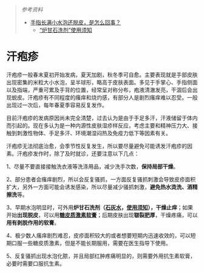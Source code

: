 > *参考资料*
>
> - [手指长满小水泡还脱皮，是怎么回事？](https://wsjkw.sh.gov.cn/jthl/20200521/a5fa5b9e341f41c4b5b98b38feb85f03.html)
>   - [“炉甘石洗剂”使用须知](https://wsjkw.sh.gov.cn/jtyx/20220225/c6f97702ebee4cff9d3c3948cf5f4d8a.html)

# 汗疱疹

汗疱疹一般春末夏初开始发病，夏天加剧，秋冬季可自愈。主要表现就是手部皮肤出现密集的米粒大小水泡，呈半球形，略高于皮肤表面。多见于手掌心、手指侧面以及指端，严重可累及手背的位置，经常呈对称分布，疱液清澈发亮，干涸后会出现蜕皮。汗疱疹有不同程度的瘙痒和烧灼感，有部分人是剧烈瘙痒难以忍受。一般出现过一次后，每年春夏季容易反复发作。

目前汗疱疹的发病原因尚未完全清楚，过去认为是由于手足多汗，汗液储留于体内而引起的。现在多认为是一种内源性皮肤湿疹样反应，考虑主要和精神压力大、接触到刺激性物体、手足多汗、环境潮湿闷热及免疫力低下等因素有关。

汗疱疹无法彻底治愈，会季节性反复发生，所以要尽量避免可能诱发汗疱疹的因素。汗疱疹发作时，除了及时就诊，还要注意以下几点：

1、尽量不要直接接触洗衣液等洗涤用品，减少洗手次数，**保持局部干燥**。

2、部分患者会瘙痒剧烈，所以会反复骚抓，一方面反复骚抓刺激会导致皮疹面积扩大，另外一方面可能会诱发感染，所以尽量减少骚抓刺激，**避免热水烫洗、酒精擦洗**等。

3、早期水泡明显时，可外用**炉甘石洗剂（[石灰水](https://detail.tmall.com/item.htm?spm=a230r.1.14.3.397319b9uMHV2B&id=539379908986&ns=1&abbucket=0)，[使用须知](https://wsjkw.sh.gov.cn/jtyx/20220225/c6f97702ebee4cff9d3c3948cf5f4d8a.html)），干燥止痒**；如果开始**出现脱皮**，可以用[**糖皮质激素软膏**](https://s.taobao.com/search?q=%E7%B3%96%E7%9A%AE%E8%B4%A8%E6%BF%80%E7%B4%A0%E8%BD%AF%E8%86%8F&imgfile=&js=1&stats_click=search_radio_all%3A1&initiative_id=staobaoz_20220414&ie=utf8)；后期皮肤出现**皲裂肥厚**，干燥疼痛，可以**用有剥脱作用的软膏**。

4、极少数人瘙痒剧烈难忍，皮疹面积较大的或者想要短期内迅速收效的，可以短期口服一些糖皮质激素，但是不能长期服用，需要在医生指导下使用。

5、反复骚抓出现水泡化脓，并且局部红肿疼痛明显的，则需要外用抗生素软膏，必要时需要口服抗生素。